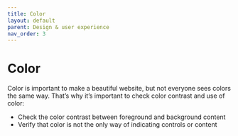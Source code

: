 ```yaml
---
title: Color
layout: default
parent: Design & user experience
nav_order: 3
---
```


# Color

Color is important to make a beautiful website, but not everyone sees colors the same way. That’s why it’s important to check color contrast and use of color:

- Check the color contrast between foreground and background content
- Verify that color is not the only way of indicating controls or content
